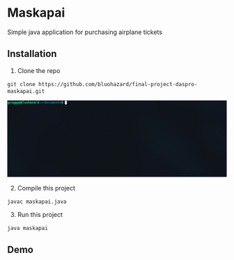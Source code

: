 # Maskapai
Simple java application for purchasing airplane tickets

## Installation

1. Clone the repo
```
git clone https://github.com/bluohazard/final-project-daspro-maskapai.git
```
<p align="center">
  <img src="gif/git-clone.gif" alt="Git Clone">
</p>

2. Compile this project
```
javac maskapai.java
```
3. Run this project
```
java maskapai
```

## Demo
